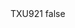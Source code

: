 <?xml version="1.0" encoding="UTF-8"?>
<CustomMetadata xmlns="http://soap.sforce.com/2006/04/metadata">
    <label>TXU921</label>
    <protected>false</protected>
</CustomMetadata>
